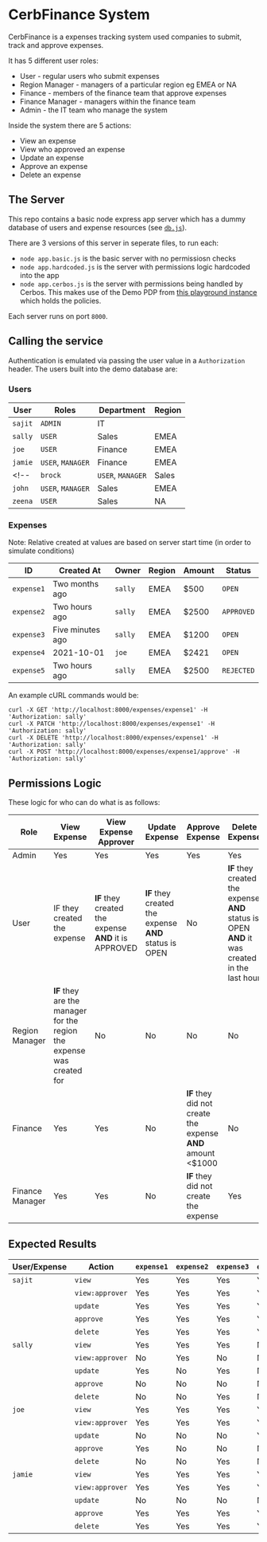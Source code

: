 # **CerbFinance** System

CerbFinance is a expenses tracking system used companies to submit, track and approve expenses.

It has 5 different user roles:

- User - regular users who submit expenses
- Region Manager - managers of a particular region eg EMEA or NA
- Finance - members of the finance team that approve expenses
- Finance Manager - managers within the finance team
- Admin - the IT team who manage the system

Inside the system there are 5 actions:

- View an expense
- View who approved an expense
- Update an expense
- Approve an expense
- Delete an expense


## The Server

This repo contains a basic node express app server which has a dummy database of users and expense resources (see [`db.js`](./db.js)).

There are 3 versions of this server in seperate files, to run each:

- `node app.basic.js` is the basic server with no permissiosn checks
- `node app.hardcoded.js` is the server with permissions logic hardcoded into the app
- `node app.cerbos.js` is the server with permissions being handled by Cerbos. This makes use of the Demo PDP from [this playground instance](https://play.cerbos.dev/p/XhkOi82fFKk3YW60e2c806Yvm0trKEje) which holds the policies.

Each server runs on port `8000`.

## Calling the service

Authentication is emulated via passing the user value in a `Authorization` header. The users built into the demo database are:

### Users

| User | Roles | Department | Region |
| ---  | --- | --- | --- |
| `sajit` | `ADMIN` | IT | |
| `sally` | `USER` | Sales | EMEA |
| `joe` | `USER` | Finance | EMEA |
| `jamie` | `USER`, `MANAGER` | Finance | EMEA |
<!-- | `brock` | `USER`, `MANAGER` | Sales | NA |
| `john` | `USER`, `MANAGER` | Sales | EMEA |
| `zeena` | `USER` | Sales | NA | -->

### Expenses
Note: Relative created at values are based on server start time (in order to simulate conditions)

| ID | Created At | Owner | Region | Amount | Status | 
| -- | --------- | --- | --- | --- | --- |
| `expense1` | Two months ago | `sally` | EMEA | $500 | `OPEN` |
| `expense2` | Two hours ago | `sally` | EMEA | $2500 | `APPROVED` |
| `expense3` | Five minutes ago | `sally` | EMEA | $1200 | `OPEN` |
| `expense4` | 2021-10-01 | `joe` | EMEA | $2421 | `OPEN` |
| `expense5` | Two hours ago | `sally` | EMEA | $2500 | `REJECTED` |

An example cURL commands would be:

```
curl -X GET 'http://localhost:8000/expenses/expense1' -H 'Authorization: sally'
curl -X PATCH 'http://localhost:8000/expenses/expense1' -H 'Authorization: sally'
curl -X DELETE 'http://localhost:8000/expenses/expense1' -H 'Authorization: sally'
curl -X POST 'http://localhost:8000/expenses/expense1/approve' -H 'Authorization: sally'
```

## Permissions Logic
These logic for who can do what is as follows:
 
| Role      | View Expense | View Expense Approver | Update Expense | Approve Expense | Delete Expense |
| ----------- | ----------- | --- | --- | --- | --- |
| Admin     | Yes          | Yes | Yes | Yes | Yes |
| User      | IF they created the expense | __IF__ they created the expense __AND__ it is APPROVED  | __IF__ they created the expense __AND__ status is OPEN  | No | __IF__ they created the expense __AND__ status is OPEN __AND__ it was created in the last hour |
| Region Manager |  __IF__ they are the manager for the region the expense was created for | No | No | No | No |
| Finance | Yes | Yes | No | __IF__ they did not create the expense __AND__ amount <$1000 | No |
| Finance Manager | Yes | Yes | No | __IF__ they did not create the expense | Yes |

## Expected Results

| User/Expense | Action | `expense1` | `expense2` | `expense3` | `expense4` | `expense5`
| ------- | ----------------- | --------------------- | --------------------- | --------------------- | --------------------- | --------------------- |
| `sajit` | `view`            | Yes | Yes | Yes | Yes | Yes |
|         | `view:approver`   | Yes | Yes | Yes | Yes | Yes |
|         | `update`          | Yes | Yes | Yes | Yes | Yes |
|         | `approve`         | Yes | Yes | Yes | Yes | Yes |
|         | `delete`          | Yes | Yes | Yes | Yes | Yes |
| `sally` | `view`            | Yes | Yes | Yes | No  | Yes |
|         | `view:approver`   | No  | Yes | No  | No  | No  |
|         | `update`          | Yes | No  | Yes | No  | No  |
|         | `approve`         | No  | No  | No  | No  | No  |
|         | `delete`          | No  | No  | Yes | No  | No  |
| `joe`   | `view`            | Yes | Yes | Yes | Yes | Yes |
|         | `view:approver`   | Yes | Yes | Yes | Yes | Yes |
|         | `update`          | No  | No  | No  | Yes | No  |
|         | `approve`         | Yes | No  | No  | No  | No  |
|         | `delete`          | No  | No  | Yes | No  | No  |
| `jamie` | `view`            | Yes | Yes | Yes | Yes | Yes |
|         | `view:approver`   | Yes | Yes | Yes | Yes | Yes |
|         | `update`          | No  | No  | No  | No  | No  |
|         | `approve`         | Yes | Yes | Yes | Yes | Yes |
|         | `delete`          | Yes | Yes | Yes | Yes | Yes |

